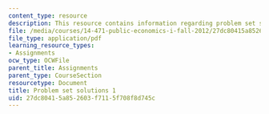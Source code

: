 ```yaml
---
content_type: resource
description: This resource contains information regarding problem set solutions 1.
file: /media/courses/14-471-public-economics-i-fall-2012/27dc80415a852603f7115f708f8d745c_MIT14_471F12_pset1_sol.pdf
file_type: application/pdf
learning_resource_types:
- Assignments
ocw_type: OCWFile
parent_title: Assignments
parent_type: CourseSection
resourcetype: Document
title: Problem set solutions 1
uid: 27dc8041-5a85-2603-f711-5f708f8d745c
---
```

